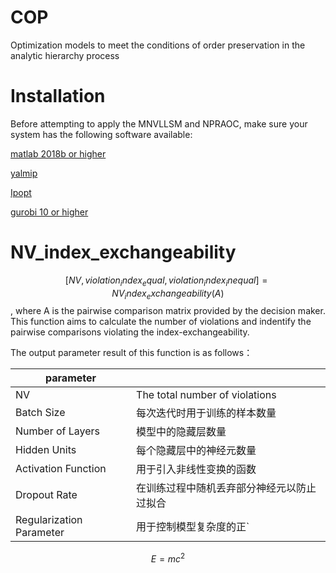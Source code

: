 # COP
Optimization models to meet the conditions of order preservation in the analytic hierarchy process

# Installation
Before attempting to apply the MNVLLSM and NPRAOC, make sure your system has the following software available: 

[matlab 2018b or higher](https://www.mathworks.com/products/matlab.html)

[yalmip](https://yalmip.github.io/)

[Ipopt](https://github.com/coin-or/Ipopt)

[gurobi 10 or higher](https://www.gurobi.com/)


# NV_index_exchangeability

$$[NV,violation_index_equal, violation_index_inequal]=NV_index_exchangeability(A)$$, where A is the pairwise comparison matrix provided by the decision maker. This function
aims to calculate the number of violations and indentify the pairwise comparisons violating the index-exchangeability. 

The output parameter result of this function is as follows：

| parameter               |                          |
| --------------------- | ---------------------------- |
| NV         | The total number of violations   |
| Batch Size            | 每次迭代时用于训练的样本数量 |
| Number of Layers      | 模型中的隐藏层数量           |
| Hidden Units          | 每个隐藏层中的神经元数量     |
| Activation Function   | 用于引入非线性变换的函数     |
| Dropout Rate          | 在训练过程中随机丢弃部分神经元以防止过拟合 |
| Regularization Parameter | 用于控制模型复杂度的正`

 $$E=mc^2$$
